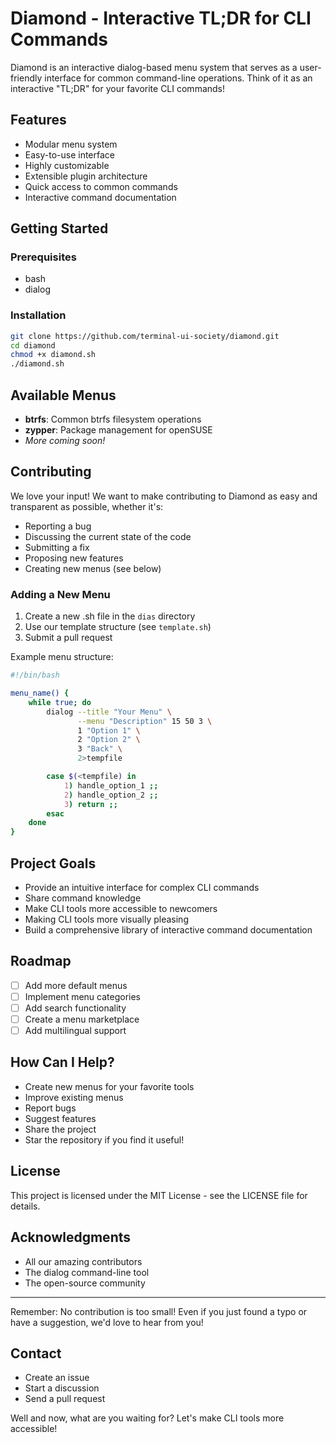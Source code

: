 # Diamond - Interactive TL;DR for CLI Commands

Diamond is an interactive dialog-based menu system that serves as a user-friendly interface for common command-line operations. Think of it as an interactive "TL;DR" for your favorite CLI commands!

## Features

- Modular menu system
- Easy-to-use interface
- Highly customizable
- Extensible plugin architecture
- Quick access to common commands
- Interactive command documentation

## Getting Started

### Prerequisites

- bash
- dialog

### Installation

```bash
git clone https://github.com/terminal-ui-society/diamond.git
cd diamond
chmod +x diamond.sh
./diamond.sh
```

## Available Menus

- **btrfs**: Common btrfs filesystem operations
- **zypper**: Package management for openSUSE
- *More coming soon!*

## Contributing

We love your input! We want to make contributing to Diamond as easy and transparent as possible, whether it's:

- Reporting a bug
- Discussing the current state of the code
- Submitting a fix
- Proposing new features
- Creating new menus (see below)

### Adding a New Menu

1. Create a new .sh file in the `dias` directory
2. Use our template structure (see `template.sh`)
3. Submit a pull request

Example menu structure:
```bash
#!/bin/bash

menu_name() {
    while true; do
        dialog --title "Your Menu" \
               --menu "Description" 15 50 3 \
               1 "Option 1" \
               2 "Option 2" \
               3 "Back" \
               2>tempfile

        case $(<tempfile) in
            1) handle_option_1 ;;
            2) handle_option_2 ;;
            3) return ;;
        esac
    done
}
```

## Project Goals

- Provide an intuitive interface for complex CLI commands
- Share command knowledge
- Make CLI tools more accessible to newcomers
- Making CLI tools more visually pleasing
- Build a comprehensive library of interactive command documentation

## Roadmap

- [ ] Add more default menus
- [ ] Implement menu categories
- [ ] Add search functionality
- [ ] Create a menu marketplace
- [ ] Add multilingual support

## How Can I Help?

- Create new menus for your favorite tools
- Improve existing menus
- Report bugs
- Suggest features
- Share the project
- Star the repository if you find it useful!

## License

This project is licensed under the MIT License - see the LICENSE file for details.

## Acknowledgments

- All our amazing contributors
- The dialog command-line tool
- The open-source community

---

Remember: No contribution is too small! Even if you just found a typo or have a suggestion, we'd love to hear from you! 

## Contact

- Create an issue
- Start a discussion
- Send a pull request

Well and now, what are you waiting for? Let's make CLI tools more accessible!
